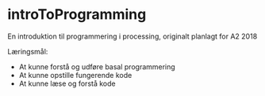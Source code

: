 # introToProgramming
En introduktion til programmering i processing, originalt planlagt for A2 2018

Læringsmål:
-	At kunne forstå og udføre basal programmering
-	At kunne opstille fungerende kode
-	At kunne læse og forstå kode

